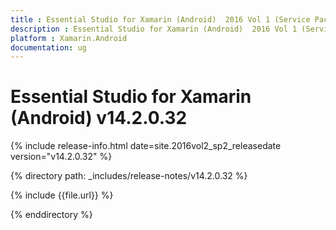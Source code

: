 ```yaml
---
title : Essential Studio for Xamarin (Android)  2016 Vol 1 (Service Pack 2) Release Notes
description : Essential Studio for Xamarin (Android)  2016 Vol 1 (Service Pack 2) Release Notes
platform : Xamarin.Android
documentation: ug
---
```


# Essential Studio for Xamarin (Android) v14.2.0.32

{% include release-info.html date=site.2016vol2_sp2_releasedate version="v14.2.0.32" %} 

{% directory path: _includes/release-notes/v14.2.0.32 %}

{% include {{file.url}} %}

{% enddirectory %}